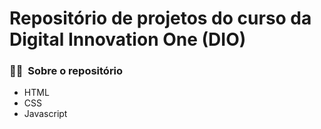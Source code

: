 # Repositório de projetos do curso da Digital Innovation One (DIO)

<h3> 👨‍💼 &nbsp;Sobre o repositório </h3>


- HTML
- CSS
- Javascript
